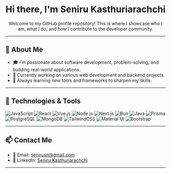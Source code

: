 <h1 align="center">Hi there, I'm Seniru Kasthuriarachchi </h1>

<p align="center">
  Welcome to my GitHub profile repository! This is where I showcase who I am, what I do, and how I contribute to the developer community.
</p>

---

## 🚀 About Me

- 🎓 I’m passionate about software development, problem-solving, and building real-world applications.
- 💼 Currently working on various web development and backend projects.
- 🌱 Always learning new tools and frameworks to sharpen my skills.

---

## 🔧 Technologies & Tools

![JavaScript](https://img.shields.io/badge/-JavaScript-black?style=flat-square&logo=javascript)
![React](https://img.shields.io/badge/-React-black?style=flat-square&logo=react)
![Vue.js](https://img.shields.io/badge/-Vue.js-black?style=flat-square&logo=vue.js)
![Node.js](https://img.shields.io/badge/-Node.js-black?style=flat-square&logo=node.js)
![Next.js](https://img.shields.io/badge/-Next.js-black?style=flat-square&logo=next.js)
![Bun](https://img.shields.io/badge/-Bun-black?style=flat-square&logo=bun)
![Java](https://img.shields.io/badge/-Java-black?style=flat-square&logo=java)
![Prisma](https://img.shields.io/badge/-Prisma-black?style=flat-square&logo=prisma)
![PostgreSQL](https://img.shields.io/badge/-PostgreSQL-black?style=flat-square&logo=postgresql)
![MongoDB](https://img.shields.io/badge/-MongoDB-black?style=flat-square&logo=mongodb)
![TailwindCSS](https://img.shields.io/badge/-TailwindCSS-black?style=flat-square&logo=tailwind-css)
![Material UI](https://img.shields.io/badge/-Material--UI-black?style=flat-square&logo=mui)
![Bootstrap](https://img.shields.io/badge/-Bootstrap-black?style=flat-square&logo=bootstrap)

---

## 📫 Contact Me

- 📧 Email: senirusn@gmail.com
- 💼 LinkedIn: [Seniru Kasthuriarachchi](https://www.linkedin.com/in/seniru-kasthuriarachchi-3b9b4626a/)

---
